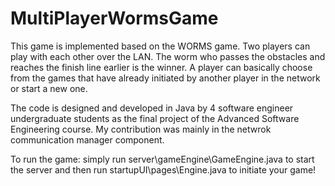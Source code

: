 MultiPlayerWormsGame
====================
This game is implemented based on the WORMS game. Two players can play with each other over the LAN. 
The worm who passes the obstacles and reaches the finish line earlier is the winner. 
A player can basically choose from the games that have already initiated by another player in the 
network or start a new one.

The code is designed and developed in Java by 4 software engineer undergraduate students as the final project
of the Advanced Software Engineering course. 
My contribution was mainly in the netwrok communication manager component. 

To run the game: simply run server\gameEngine\GameEngine.java to start the server and then 
run startupUI\pages\Engine.java to initiate your game!

